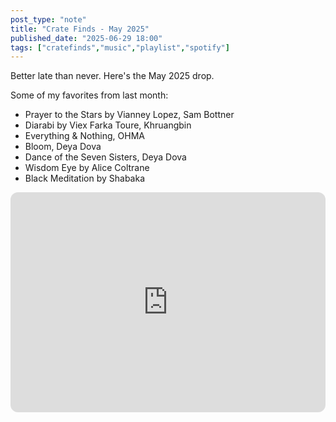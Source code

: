 ```yaml
---
post_type: "note" 
title: "Crate Finds - May 2025"
published_date: "2025-06-29 18:00"
tags: ["cratefinds","music","playlist","spotify"]
---
```


Better late than never. Here's the May 2025 drop.

Some of my favorites from last month:

- Prayer to the Stars by Vianney Lopez, Sam Bottner
- Diarabi by Viex Farka Toure, Khruangbin
- Everything & Nothing, OHMA
- Bloom, Deya Dova
- Dance of the Seven Sisters, Deya Dova
- Wisdom Eye by Alice Coltrane
- Black Meditation by Shabaka

<iframe style="border-radius:12px" src="https://open.spotify.com/embed/playlist/0ETG3ZcVXCPqgHN4xFQ8qN" width="100%" height="352" frameBorder="0" allowfullscreen="" allow="autoplay; clipboard-write; encrypted-media; fullscreen; picture-in-picture" loading="lazy"></iframe>